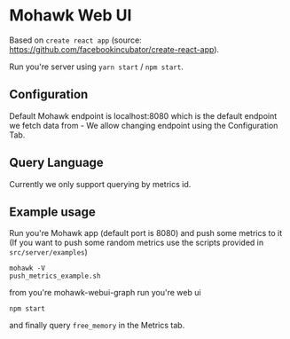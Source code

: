 # Mohawk Web UI

Based on `create react app` (source: https://github.com/facebookincubator/create-react-app).

Run you're server using `yarn start` / `npm start`.

## Configuration

Default Mohawk endpoint is localhost:8080 which is the default endpoint we fetch data from - We allow changing endpoint using the Configuration Tab.

## Query Language

Currently we only support querying by metrics id.

## Example usage

Run you're Mohawk app (default port is 8080) and push some metrics to it (If you want to push some random metrics use the scripts provided in `src/server/examples`)

```
mohawk -V
push_metrics_example.sh
```

from you're mohawk-webui-graph run you're web ui

```
npm start
```

and finally query `free_memory` in the Metrics tab.
